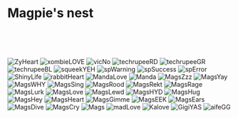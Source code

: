 # Magpie's nest

<br><br><br>

![](https://github.com/kmddd59/emojis/tree/master/Discord%20Server%20Emotes/%20Magpie's%20nest/ZyHeart.png "ZyHeart")
![](https://github.com/kmddd59/emojis/tree/master/Discord%20Server%20Emotes/%20Magpie's%20nest/xombieLOVE.png "xombieLOVE")
![](https://github.com/kmddd59/emojis/tree/master/Discord%20Server%20Emotes/%20Magpie's%20nest/vicNo.png "vicNo")
![](https://github.com/kmddd59/emojis/tree/master/Discord%20Server%20Emotes/%20Magpie's%20nest/techrupeeRD.png "techrupeeRD")
![](https://github.com/kmddd59/emojis/tree/master/Discord%20Server%20Emotes/%20Magpie's%20nest/techrupeeGR.png "techrupeeGR")
![](https://github.com/kmddd59/emojis/tree/master/Discord%20Server%20Emotes/%20Magpie's%20nest/techrupeeBL.png "techrupeeBL")
![](https://github.com/kmddd59/emojis/tree/master/Discord%20Server%20Emotes/%20Magpie's%20nest/squeekYEH.png "squeekYEH")
![](https://github.com/kmddd59/emojis/tree/master/Discord%20Server%20Emotes/%20Magpie's%20nest/spWarning.png "spWarning")
![](https://github.com/kmddd59/emojis/tree/master/Discord%20Server%20Emotes/%20Magpie's%20nest/spSuccess.png "spSuccess")
![](https://github.com/kmddd59/emojis/tree/master/Discord%20Server%20Emotes/%20Magpie's%20nest/spError.png "spError")
![](https://github.com/kmddd59/emojis/tree/master/Discord%20Server%20Emotes/%20Magpie's%20nest/ShinyLife.png "ShinyLife")
![](https://github.com/kmddd59/emojis/tree/master/Discord%20Server%20Emotes/%20Magpie's%20nest/rabbitHeart.png "rabbitHeart")
![](https://github.com/kmddd59/emojis/tree/master/Discord%20Server%20Emotes/%20Magpie's%20nest/MandaLove.png "MandaLove")
![](https://github.com/kmddd59/emojis/tree/master/Discord%20Server%20Emotes/%20Magpie's%20nest/Manda.png "Manda")
![](https://github.com/kmddd59/emojis/tree/master/Discord%20Server%20Emotes/%20Magpie's%20nest/MagsZzz.png "MagsZzz")
![](https://github.com/kmddd59/emojis/tree/master/Discord%20Server%20Emotes/%20Magpie's%20nest/MagsYay.png "MagsYay")
![](https://github.com/kmddd59/emojis/tree/master/Discord%20Server%20Emotes/%20Magpie's%20nest/MagsWHY.png "MagsWHY")
![](https://github.com/kmddd59/emojis/tree/master/Discord%20Server%20Emotes/%20Magpie's%20nest/MagsSing.png "MagsSing")
![](https://github.com/kmddd59/emojis/tree/master/Discord%20Server%20Emotes/%20Magpie's%20nest/MagsRood.png "MagsRood")
![](https://github.com/kmddd59/emojis/tree/master/Discord%20Server%20Emotes/%20Magpie's%20nest/MagsRekt.png "MagsRekt")
![](https://github.com/kmddd59/emojis/tree/master/Discord%20Server%20Emotes/%20Magpie's%20nest/MagsRage.png "MagsRage")
![](https://github.com/kmddd59/emojis/tree/master/Discord%20Server%20Emotes/%20Magpie's%20nest/MagsLurk.png "MagsLurk")
![](https://github.com/kmddd59/emojis/tree/master/Discord%20Server%20Emotes/%20Magpie's%20nest/MagsLove.png "MagsLove")
![](https://github.com/kmddd59/emojis/tree/master/Discord%20Server%20Emotes/%20Magpie's%20nest/MagsLewd.png "MagsLewd")
![](https://github.com/kmddd59/emojis/tree/master/Discord%20Server%20Emotes/%20Magpie's%20nest/MagsHYD.png "MagsHYD")
![](https://github.com/kmddd59/emojis/tree/master/Discord%20Server%20Emotes/%20Magpie's%20nest/MagsHug.png "MagsHug")
![](https://github.com/kmddd59/emojis/tree/master/Discord%20Server%20Emotes/%20Magpie's%20nest/MagsHey.png "MagsHey")
![](https://github.com/kmddd59/emojis/tree/master/Discord%20Server%20Emotes/%20Magpie's%20nest/MagsHeart.png "MagsHeart")
![](https://github.com/kmddd59/emojis/tree/master/Discord%20Server%20Emotes/%20Magpie's%20nest/MagsGimme.png "MagsGimme")
![](https://github.com/kmddd59/emojis/tree/master/Discord%20Server%20Emotes/%20Magpie's%20nest/MagsEEK.png "MagsEEK")
![](https://github.com/kmddd59/emojis/tree/master/Discord%20Server%20Emotes/%20Magpie's%20nest/MagsEars.png "MagsEars")
![](https://github.com/kmddd59/emojis/tree/master/Discord%20Server%20Emotes/%20Magpie's%20nest/MagsDive.png "MagsDive")
![](https://github.com/kmddd59/emojis/tree/master/Discord%20Server%20Emotes/%20Magpie's%20nest/MagsCry.png "MagsCry")
![](https://github.com/kmddd59/emojis/tree/master/Discord%20Server%20Emotes/%20Magpie's%20nest/Mags.png "Mags")
![](https://github.com/kmddd59/emojis/tree/master/Discord%20Server%20Emotes/%20Magpie's%20nest/madLove.png "madLove")
![](https://github.com/kmddd59/emojis/tree/master/Discord%20Server%20Emotes/%20Magpie's%20nest/Kalove.png "Kalove")
![](https://github.com/kmddd59/emojis/tree/master/Discord%20Server%20Emotes/%20Magpie's%20nest/GigiYAS.png "GigiYAS")
![](https://github.com/kmddd59/emojis/tree/master/Discord%20Server%20Emotes/%20Magpie's%20nest/aifeGG.png "aifeGG")

<br><br><br>
